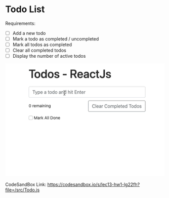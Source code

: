 # Todo List

Requirements:

- [ ] Add a new todo
- [ ] Mark a todo as completed / uncompleted
- [ ] Mark all todos as completed
- [ ] Clear all completed todos
- [ ] Display the number of active todos

![Todo List](./todo-list.gif)

CodeSandBox Link: https://codesandbox.io/s/lec13-hw1-lg22fh?file=/src/Todo.js
